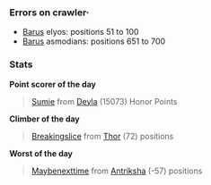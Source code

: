 ### Errors on crawler·
- [Barus](/#/ranking/Barus) elyos: positions 51 to 100
- [Barus](/#/ranking/Barus) asmodians: positions 651 to 700


### Stats

**Point scorer of the day**
>[Sumie](/#/character/Deyla/1236631) from [Deyla](/#/ranking/Deyla)  (15073) Honor Points


**Climber of the day**
>[Breakingslice](/#/character/Thor/1540730) from [Thor](/#/ranking/Thor)  (72) positions


**Worst of the day**
>[Maybenexttime](/#/character/Antriksha/700782) from [Antriksha](/#/ranking/Antriksha)  (-57) positions



